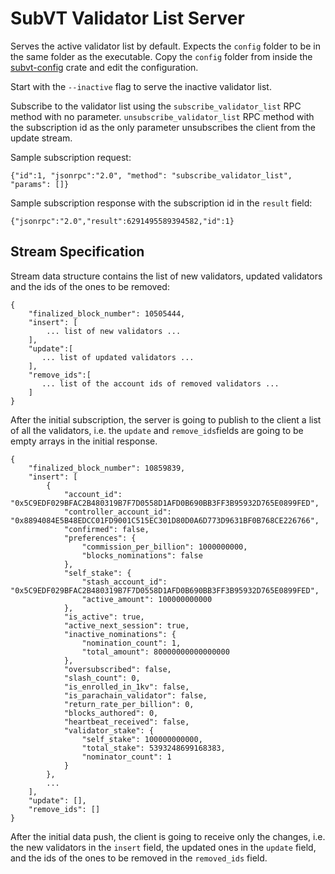 # SubVT Validator List Server

Serves the active validator list by default. Expects the `config` folder to be in the same folder as the executable.
Copy the `config` folder from inside the [subvt-config](../subvt-config) crate and edit the configuration.

Start with the `--inactive` flag to serve the inactive validator list.

Subscribe to the validator list using the `subscribe_validator_list` RPC method with no parameter.
`unsubscribe_validator_list` RPC method with the subscription id as the only parameter unsubscribes the client from
the update stream.

Sample subscription request:
```
{"id":1, "jsonrpc":"2.0", "method": "subscribe_validator_list", "params": []}
```

Sample subscription response with the subscription id in the `result` field:
```
{"jsonrpc":"2.0","result":6291495589394582,"id":1}
```

## Stream Specification

Stream data structure contains the list of new validators, updated validators and the ids of the ones to be removed:

```
{
    "finalized_block_number": 10505444,
    "insert": [
        ... list of new validators ...    
    ],
    "update":[
       ... list of updated validators ...
    ],
    "remove_ids":[
       ... list of the account ids of removed validators ...
    ]
}
```

After the initial subscription, the server is going to publish to the client a list of all the validators, i.e. the
`update` and `remove_ids`fields are going to be empty arrays in the initial response.

```
{
	"finalized_block_number": 10859839,
	"insert": [
	    {
            "account_id": "0x5C9EDF029BFAC2B480319B7F7D0558D1AFD0B690BB3FF3B95932D765E0899FED",
            "controller_account_id": "0x8894084E5B48EDCC01FD9001C515EC301D80D0A6D773D9631BF0B768CE226766",
            "confirmed": false,
            "preferences": {
                "commission_per_billion": 1000000000,
                "blocks_nominations": false
            },
            "self_stake": {
                "stash_account_id": "0x5C9EDF029BFAC2B480319B7F7D0558D1AFD0B690BB3FF3B95932D765E0899FED",
                "active_amount": 100000000000
            },
            "is_active": true,
            "active_next_session": true,
            "inactive_nominations": {
                "nomination_count": 1,
                "total_amount": 80000000000000000
            },
            "oversubscribed": false,
            "slash_count": 0,
            "is_enrolled_in_1kv": false,
            "is_parachain_validator": false,
            "return_rate_per_billion": 0,
            "blocks_authored": 0,
            "heartbeat_received": false,
            "validator_stake": {
                "self_stake": 100000000000,
                "total_stake": 5393248699168383,
                "nominator_count": 1
            }
	    },
	    ...
	],
	"update": [],
	"remove_ids": []
}
```

After the initial data push, the client is going to receive only the changes, i.e. the new validators in the `insert`
field, the updated ones in the `update` field, and the ids of the ones to be removed in the `removed_ids` field.
